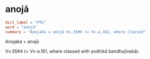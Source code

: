 # anojā

``` toml
dict_label = "PTS"
word = "anojā"
summary = "Anojaka = anojā Vv.35#4 (= Vv-a.161, where classed"
```

Anojaka = anojā

Vv.35#4 (= Vv\-a.161, where classed with yodhikā bandhujīvakā).

